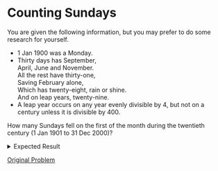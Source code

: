 # Counting Sundays

You are given the following information, but you may prefer to do some research for yourself.

* 1 Jan 1900 was a Monday.
* Thirty days has September,  
    April, June and November.  
    All the rest have thirty-one,  
    Saving February alone,  
    Which has twenty-eight, rain or shine.  
    And on leap years, twenty-nine.
* A leap year occurs on any year evenly divisible by 4, but not on a century unless it is divisible by 400.

How many Sundays fell on the first of the month during the twentieth century (1 Jan 1901 to 31 Dec 2000)?

<details> 
<summary>Expected Result</summary>
```
171
```
</details>

[Original Problem](https://projecteuler.net/problem=19)
